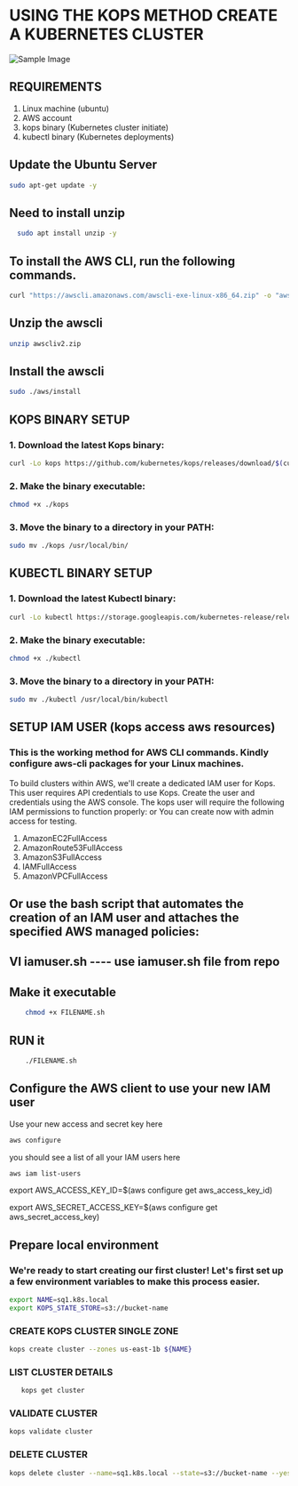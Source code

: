 # USING THE KOPS METHOD CREATE A KUBERNETES CLUSTER 

![Sample Image](https://drive.google.com/uc?export=view&id=174hu4SZa1pCvQFPm3O0l3TRctWta-oWX)

 

## REQUIREMENTS
1. Linux machine (ubuntu)
2. AWS account
3. kops binary (Kubernetes cluster initiate)
4. kubectl binary (Kubernetes deployments)

## Update the Ubuntu Server 
  ```bash
  sudo apt-get update -y
```
## Need to install unzip 
```bash
  sudo apt install unzip -y
```
## To install the AWS CLI, run the following commands.
```bash
curl "https://awscli.amazonaws.com/awscli-exe-linux-x86_64.zip" -o "awscliv2.zip"
```
## Unzip the awscli 
```bash
unzip awscliv2.zip
```
## Install the awscli
```bash
sudo ./aws/install
```

## KOPS BINARY SETUP
### 1. Download the latest Kops binary:
   ```bash
   curl -Lo kops https://github.com/kubernetes/kops/releases/download/$(curl -s https://api.github.com/repos/kubernetes/kops/releases/latest | grep tag_name | cut -d '"' -f 4)/kops-linux-amd64
   ```
### 2. Make the binary executable:
   ```bash
   chmod +x ./kops
```
### 3. Move the binary to a directory in your PATH:
   ```bash
   sudo mv ./kops /usr/local/bin/
```
## KUBECTL BINARY SETUP
### 1. Download the latest Kubectl binary:
   ```bash
   curl -Lo kubectl https://storage.googleapis.com/kubernetes-release/release/$(curl -s https://storage.googleapis.com/kubernetes-release/release/stable.txt)/bin/linux/amd64/kubectl
```
### 2. Make the binary executable:
   ```bash
   chmod +x ./kubectl
```
### 3. Move the binary to a directory in your PATH:
   ```bash
   sudo mv ./kubectl /usr/local/bin/kubectl
```
## SETUP IAM USER (kops access aws resources)
### This is the working method for AWS CLI commands. Kindly configure aws-cli packages for your Linux machines.

To build clusters within AWS, we'll create a dedicated IAM user for Kops. This user requires API credentials to use Kops. Create the user and credentials using the AWS console.
The kops user will require the following IAM permissions to function properly: or You can create now with admin access for testing.
  
   1. AmazonEC2FullAccess
   2. AmazonRoute53FullAccess
   3. AmazonS3FullAccess
   4. IAMFullAccess
   5. AmazonVPCFullAccess
   
## Or use the bash script that automates the creation of an IAM user and attaches the specified AWS managed policies:

## VI iamuser.sh ---- use iamuser.sh file from repo

## Make it executable
```bash
    chmod +x FILENAME.sh
```
## RUN it
```bash
    ./FILENAME.sh
```
## Configure the AWS client to use your new IAM user
Use your new access and secret key here
```bash
aws configure
```

you should see a list of all your IAM users here
```bash    
aws iam list-users
```

   export AWS_ACCESS_KEY_ID=$(aws configure get aws_access_key_id)
   
   export AWS_SECRET_ACCESS_KEY=$(aws configure get aws_secret_access_key)


## Prepare local environment

### We're ready to start creating our first cluster! Let's first set up a few environment variables to make this process easier.
 ```bash
 export NAME=sq1.k8s.local
 export KOPS_STATE_STORE=s3://bucket-name
```
### CREATE KOPS CLUSTER SINGLE ZONE 
 ```bash
 kops create cluster --zones us-east-1b ${NAME}
 ```
### LIST CLUSTER DETAILS
```bash
   kops get cluster
```
### VALIDATE CLUSTER
  ```bash
  kops validate cluster
```
 ### DELETE CLUSTER 
 ```bash
 kops delete cluster --name=sq1.k8s.local --state=s3://bucket-name --yes
```
